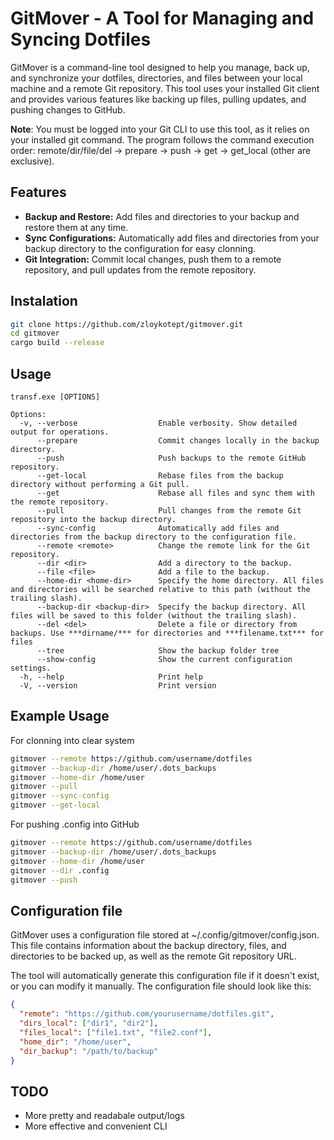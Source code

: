 # GitMover - A Tool for Managing and Syncing Dotfiles

GitMover is a command-line tool designed to help you manage, back up, and synchronize your dotfiles, directories, and files between your local machine and a remote Git repository. This tool uses your installed Git client and provides various features like backing up files, pulling updates, and pushing changes to GitHub.

**Note**: You must be logged into your Git CLI to use this tool, as it relies on your installed git command.
The program follows the command execution order: remote/dir/file/del → prepare → push → get → get_local (other are exclusive).

## Features
* **Backup and Restore:** Add files and directories to your backup and restore them at any time.
* **Sync Configurations:** Automatically add files and directories from your backup directory to the configuration for easy clonning.
* **Git Integration:** Commit local changes, push them to a remote repository, and pull updates from the remote repository.

## Instalation
```sh
git clone https://github.com/zloykotept/gitmover.git
cd gitmover
cargo build --release
```

## Usage
```
transf.exe [OPTIONS]

Options:
  -v, --verbose                  Enable verbosity. Show detailed output for operations.
      --prepare                  Commit changes locally in the backup directory.
      --push                     Push backups to the remote GitHub repository.
      --get-local                Rebase files from the backup directory without performing a Git pull.
      --get                      Rebase all files and sync them with the remote repository.
      --pull                     Pull changes from the remote Git repository into the backup directory.
      --sync-config              Automatically add files and directories from the backup directory to the configuration file.
      --remote <remote>          Change the remote link for the Git repository.
      --dir <dir>                Add a directory to the backup.
      --file <file>              Add a file to the backup.
      --home-dir <home-dir>      Specify the home directory. All files and directories will be searched relative to this path (without the trailing slash).
      --backup-dir <backup-dir>  Specify the backup directory. All files will be saved to this folder (without the trailing slash).
      --del <del>                Delete a file or directory from backups. Use ***dirname/*** for directories and ***filename.txt*** for files
      --tree                     Show the backup folder tree
      --show-config              Show the current configuration settings.
  -h, --help                     Print help
  -V, --version                  Print version
```

## Example Usage
For clonning into clear system
```sh
gitmover --remote https://github.com/username/dotfiles
gitmover --backup-dir /home/user/.dots_backups
gitmover --home-dir /home/user
gitmover --pull
gitmover --sync-config
gitmover --get-local
```
For pushing .config into GitHub
```sh
gitmover --remote https://github.com/username/dotfiles
gitmover --backup-dir /home/user/.dots_backups
gitmover --home-dir /home/user
gitmover --dir .config
gitmover --push
```
## Configuration file
GitMover uses a configuration file stored at ~/.config/gitmover/config.json. This file contains information about the backup directory, files, and directories to be backed up, as well as the remote Git repository URL.

The tool will automatically generate this configuration file if it doesn't exist, or you can modify it manually. The configuration file should look like this:
```json
{
  "remote": "https://github.com/yourusername/dotfiles.git",
  "dirs_local": ["dir1", "dir2"],
  "files_local": ["file1.txt", "file2.conf"],
  "home_dir": "/home/user",
  "dir_backup": "/path/to/backup"
}
```
## TODO
* More pretty and readabale output/logs
* More effective and convenient CLI
